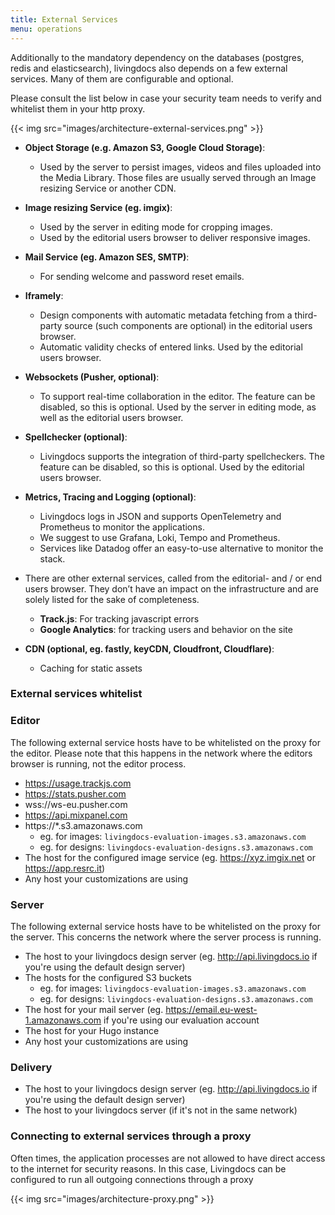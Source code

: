 ```yaml
---
title: External Services
menu: operations
---
```


Additionally to the mandatory dependency on the databases (postgres, redis and elasticsearch), livingdocs also depends on a few external services. Many of them are configurable and optional.

Please consult the list below in case your security team needs to verify and whitelist them in your http proxy.

{{< img src="images/architecture-external-services.png" >}}

- **Object Storage (e.g. Amazon S3, Google Cloud Storage)**:
  - Used by the server to persist images, videos and files uploaded into the Media Library. Those files are usually served through an Image resizing Service or another CDN.

- **Image resizing Service (eg. imgix)**:
  - Used by the server in editing mode for cropping images.
  - Used by the editorial users browser to deliver responsive images.

- **Mail Service (eg. Amazon SES, SMTP)**:
  - For sending welcome and password reset emails.

- **Iframely**:
  - Design components with automatic metadata fetching from a third-party source (such components are optional) in the editorial users browser.
  - Automatic validity checks of entered links. Used by the editorial users browser.

- **Websockets (Pusher, optional)**:
  - To support real-time collaboration in the editor. The feature can be disabled, so this is optional. Used by the server in editing mode, as well as the editorial users browser.

- **Spellchecker (optional)**:
  - Livingdocs supports the integration of third-party spellcheckers. The feature can be disabled, so this is optional. Used by the editorial users browser.

- **Metrics, Tracing and Logging (optional)**:
  - Livingdocs logs in JSON and supports OpenTelemetry and Prometheus to monitor the applications.
  - We suggest to use Grafana, Loki, Tempo and Prometheus.
  - Services like Datadog offer an easy-to-use alternative to monitor the stack.

- There are other external services, called from the editorial- and / or end users browser. They don’t have an impact on the infrastructure and are solely listed for the sake of completeness.
  - **Track.js**: For tracking javascript errors
  - **Google Analytics**: for tracking users and behavior on the site

- **CDN (optional, eg. fastly, keyCDN, Cloudfront, Cloudflare)**:
  - Caching for static assets

### External services whitelist

### Editor
The following external service hosts have to be whitelisted on the proxy for the editor. Please note that this happens in the network where the editors browser is running, not the editor process.

- https://usage.trackjs.com
- https://stats.pusher.com
- wss://ws-eu.pusher.com
- https://api.mixpanel.com
- https://*.s3.amazonaws.com
  - eg. for images: `livingdocs-evaluation-images.s3.amazonaws.com`
  - eg. for designs: `livingdocs-evaluation-designs.s3.amazonaws.com`
- The host for the configured image service (eg. https://xyz.imgix.net or https://app.resrc.it)
- Any host your customizations are using

### Server
The following external service hosts have to be whitelisted on the proxy for the server. This concerns the network where the server process is running.

- The host to your livingdocs design server (eg. http://api.livingdocs.io if you're using the default design server)
- The hosts for the configured S3 buckets
  - eg. for images: `livingdocs-evaluation-images.s3.amazonaws.com`
  - eg. for designs: `livingdocs-evaluation-designs.s3.amazonaws.com`
- The host for your mail server (eg. https://email.eu-west-1.amazonaws.com if you're using our evaluation account
- The host for your Hugo instance
- Any host your customizations are using

### Delivery
- The host to your livingdocs design server (eg. http://api.livingdocs.io if you're using the default design server)
- The host to your livingdocs server (if it's not in the same network)

### Connecting to external services through a proxy

Often times, the application processes are not allowed to have direct access to the internet for security reasons. In this case, Livingdocs can be configured to run all outgoing connections through a proxy

{{< img src="images/architecture-proxy.png" >}}
